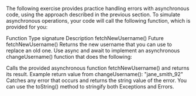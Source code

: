 The following exercise provides practice handling errors with asynchronous code, using the approach described in the previous section. To simulate asynchronous operations, your code will call the following function, which is provided for you:

Function	Type signature	Description
fetchNewUsername()	Future<String> fetchNewUsername()	Returns the new username that you can use to replace an old one.
Use async and await to implement an asynchronous changeUsername() function that does the following:

Calls the provided asynchronous function fetchNewUsername() and returns its result.
Example return value from changeUsername(): "jane_smith_92"
Catches any error that occurs and returns the string value of the error.
You can use the toString() method to stringify both Exceptions and Errors.